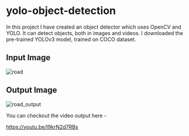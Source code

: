 # yolo-object-detection
In this project I have created an object detector which uses OpenCV and YOLO.
It can detect objects, both in images and videos.
I downloaded the pre-trained YOLOv3 model, trained on COCO dataset.

## Input Image
![road](https://user-images.githubusercontent.com/36099337/62069380-c5ae2780-b255-11e9-8e2d-165a2df21782.jpg)


## Output Image
![road_output](https://user-images.githubusercontent.com/36099337/62069039-05284400-b255-11e9-858b-dfdf24eb8677.png)


You can checkout the video output here - 

https://youtu.be/l9krN2d7RBs
